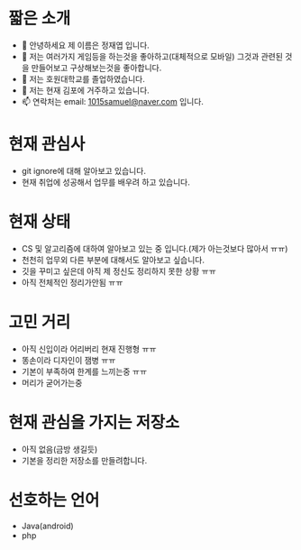 # 짧은 소개
- 👋 안녕하세요 제 이름은 정재엽 입니다.
- 👀 저는 여러가지 게임등을 하는것을 좋아하고(대체적으로 모바일) 그것과 관련된 것을 만들어보고 구상해보는것을 좋아합니다.
- 🌱 저는 호원대학교를 졸업하였습니다.
- 💞️ 저는 현재 김포에 거주하고 있습니다.
- 📫 연락처는 email: 1015samuel@naver.com 입니다.

# 현재 관심사
* git ignore에 대해 알아보고 있습니다.
* 현재 취업에 성공해서 업무를 배우려 하고 있습니다.

# 현재 상태
* CS 및 알고리즘에 대하여 알아보고 있는 중 입니다.(제가 아는것보다 많아서 ㅠㅠ)
* 천천히 업무외 다른 부분에 대해서도 알아보고 싶습니다.
* 깃을 꾸미고 싶은데 아직 제 정신도 정리하지 못한 상황 ㅠㅠ
* 아직 전체적인 정리가안됨 ㅠㅠ

# 고민 거리
* 아직 신입이라 어리버리 현재 진행형 ㅠㅠ
* 똥손이라 디자인이 잼병 ㅠㅠ
* 기본이 부족하여 한계를 느끼는중 ㅠㅠ
* 머리가 굳어가는중

# 현재 관심을 가지는 저장소
* 아직 없음(금방 생길듯)
* 기본을 정리한 저장소를 만들려합니다.

# 선호하는 언어
* Java(android)
* php

<!---
YeopJae-Mon/YeopJae-Mon is a ✨ special ✨ repository because its `README.md` (this file) appears on your GitHub profile.
You can click the Preview link to take a look at your changes.
--->
